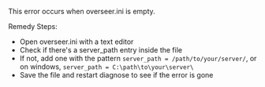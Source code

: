 This error occurs when overseer.ini is empty.

Remedy Steps:

- Open overseer.ini with a text editor
- Check if there's a server_path entry inside the file
- If not, add one with the pattern `server_path = /path/to/your/server/`, or on windows, `server_path = C:\path\to\your\server\`
- Save the file and restart diagnose to see if the error is gone